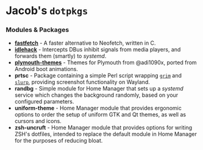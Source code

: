 # Jacob's `dotpkgs`

### Modules & Packages

- [**fastfetch**](https://github.com/LinusDierheimer/fastfetch) - A faster alternative to Neofetch, written in C.
- [**idlehack**](https://github.com/loops/idlehack/blob/master/idlehack.c#L38-L79) - Intercepts DBus inhibit signals from media players, and forwards them (smartly) to *systemd*.
- [**plymouth-themes**](https://github.com/adi1090x/plymouth-themes) - Themes for Plymouth from @adi1090x, ported from Android boot animations.
- **prtsc** - Package containing a simple Perl script wrapping [`grim`](https://sr.ht/~emersion/grim/) and [`slurp`](https://github.com/emersion/slurp), providing screenshot functionality on Wayland.
- **randbg** - Simple module for Home Manager that sets up a *systemd* service which changes the background randomly, based on your configured parameters.
- **uniform-theme** - Home Manager module that provides ergonomic options to order the setup of uniform GTK and Qt themes, as well as cursors and icons.
- **zsh-uncruft** - Home Manager module that provides options for writing ZSH's dotfiles, intended to replace the default module in Home Manager for the purposes of reducing bloat.
